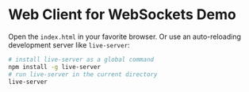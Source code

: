 # Web Client for WebSockets Demo

Open the `index.html` in your favorite browser. Or use an auto-reloading development server like `live-server`:

```bash
# install live-server as a global command
npm install -g live-server
# run live-server in the current directory
live-server
```
